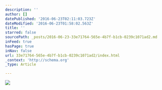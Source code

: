 ```yaml
---
description: ''
author: []
datePublished: '2016-06-23T02:11:03.723Z'
dateModified: '2016-06-23T01:58:02.563Z'
title: ''
starred: false
sourcePath: _posts/2016-06-23-33e71764-565e-4b7f-b1cb-0239c1071ad2.md
inFeed: true
hasPage: true
inNav: false
url: 33e71764-565e-4b7f-b1cb-0239c1071ad2/index.html
_context: 'http://schema.org'
_type: Article

---
```

![](https://the-grid-user-content.s3-us-west-2.amazonaws.com/1ba4c15a-a409-4d3d-bfec-a89515f46c97.jpg)